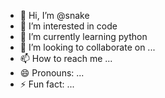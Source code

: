 - 👋 Hi, I’m @snake
- 👀 I’m interested in code
- 🌱 I’m currently learning python
- 💞️ I’m looking to collaborate on ...
- 📫 How to reach me ...
- 😄 Pronouns: ...
- ⚡ Fun fact: ...

<!---
snakezt/snakezt is a ✨ special ✨ repository because its `README.md` (this file) appears on your GitHub profile.
You can click the Preview link to take a look at your changes.
--->
